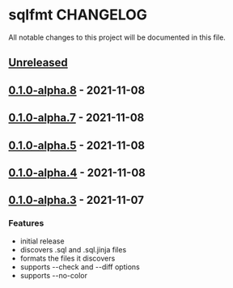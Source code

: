 # sqlfmt CHANGELOG

All notable changes to this project will be documented in this file.

## [Unreleased]

## [0.1.0-alpha.8] - 2021-11-08

## [0.1.0-alpha.7] - 2021-11-08

## [0.1.0-alpha.5] - 2021-11-08

## [0.1.0-alpha.4] - 2021-11-08

## [0.1.0-alpha.3] - 2021-11-07

### Features

-   initial release
-   discovers .sql and .sql.jinja files
-   formats the files it discovers
-   supports --check and --diff options
-   supports --no-color

[Unreleased]: https://github.com/tconbeer/sqlfmt/compare/0.1.0-alpha.8...HEAD

[0.1.0-alpha.8]: https://github.com/tconbeer/sqlfmt/compare/0.1.0-alpha.7...0.1.0-alpha.8

[0.1.0-alpha.7]: https://github.com/tconbeer/sqlfmt/compare/0.1.0-alpha.5...0.1.0-alpha.7

[0.1.0-alpha.5]: https://github.com/tconbeer/sqlfmt/compare/0.1.0-alpha.4...0.1.0-alpha.5

[0.1.0-alpha.4]: https://github.com/tconbeer/sqlfmt/compare/0.1.0-alpha.3...0.1.0-alpha.4

[0.1.0-alpha.3]: https://github.com/tconbeer/sqlfmt/compare/be2632583ef7e2af3062777cd38aafacd7d5e575...0.1.0-alpha.3
